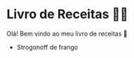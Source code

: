 # Livro de Receitas :man_cook:

Olá! Bem vindo ao meu livro de receitas :wave:

* Strogonoff de frango 

